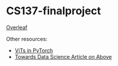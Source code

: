 # CS137-finalproject

[Overleaf](https://www.overleaf.com/project/636d2ab0c7f15f36c24c3b89)

Other resources: 
* [ViTs in PyTorch](https://github.com/lucidrains/vit-pytorch)
* [Towards Data Science Article on Above](https://towardsdatascience.com/vision-transformers-in-pytorch-43d13cb7ec7a)
